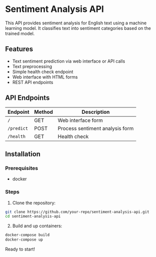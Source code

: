 # Sentiment Analysis API

This API provides sentiment analysis for English text using a machine learning model. It classifies text into sentiment categories based on the trained model.

## Features

- Text sentiment prediction via web interface or API calls
- Text preprocessing
- Simple health check endpoint
- Web interface with HTML forms
- REST API endpoints

## API Endpoints

| Endpoint | Method | Description |
|----------|--------|-------------|
| `/` | GET | Web interface form |
| `/predict` | POST | Process sentiment analysis form |
| `/health` | GET | Health check |

## Installation

### Prerequisites

- docker

### Steps

1. Clone the repository:
```bash
git clone https://github.com/your-repo/sentiment-analysis-api.git
cd sentiment-analysis-api
```
2. Build and up containers:
```bash
docker-compose build
docker-compose up
```
Ready to start!
